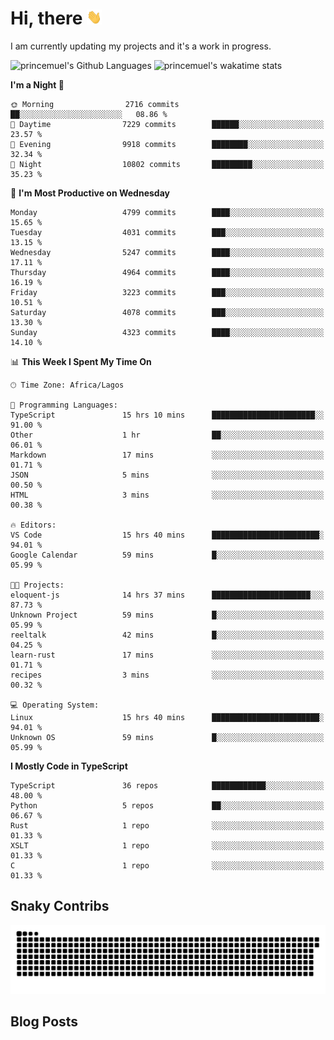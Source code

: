 # Hi, there <img src='/assets/wave.gif' alt='Just saying hello' width='24' height='24' />

<!--
**princemuel/princemuel** is a ✨ _special_ ✨ repository because its `README.md` (this file) appears on your GitHub profile.

Here are some ideas to get you started:

- 🔭 I’m currently working on ...
- 🌱 I’m currently learning ...
- 👯 I’m looking to collaborate on ...
- 🤔 I’m looking for help with ...
- 💬 Ask me about ...
- 📫 How to reach me: ...
- 😄 Pronouns: ...
- ⚡ Fun fact: ...
-->

I am currently updating my projects and it's a work in progress.

![princemuel's Github Languages](https://github-readme-stats.vercel.app/api/top-langs/?username=princemuel&text_color=586069&layout=compact&hide_border=true&title_color=0366d6&count_private=true&include_all_commits=true&theme=tokyonight&show_icons=true)
![princemuel's wakatime stats](https://github-readme-stats.vercel.app/api/wakatime?username=princemuel&text_color=586069&layout=compact&hide_border=true&title_color=0366d6&count_private=true&include_all_commits=true&theme=tokyonight&show_icons=true)

<!--START_SECTION:waka-->
**I'm a Night 🦉** 

```text
🌞 Morning                2716 commits        ██░░░░░░░░░░░░░░░░░░░░░░░   08.86 % 
🌆 Daytime                7229 commits        ██████░░░░░░░░░░░░░░░░░░░   23.57 % 
🌃 Evening                9918 commits        ████████░░░░░░░░░░░░░░░░░   32.34 % 
🌙 Night                  10802 commits       █████████░░░░░░░░░░░░░░░░   35.23 % 
```
📅 **I'm Most Productive on Wednesday** 

```text
Monday                   4799 commits        ████░░░░░░░░░░░░░░░░░░░░░   15.65 % 
Tuesday                  4031 commits        ███░░░░░░░░░░░░░░░░░░░░░░   13.15 % 
Wednesday                5247 commits        ████░░░░░░░░░░░░░░░░░░░░░   17.11 % 
Thursday                 4964 commits        ████░░░░░░░░░░░░░░░░░░░░░   16.19 % 
Friday                   3223 commits        ███░░░░░░░░░░░░░░░░░░░░░░   10.51 % 
Saturday                 4078 commits        ███░░░░░░░░░░░░░░░░░░░░░░   13.30 % 
Sunday                   4323 commits        ████░░░░░░░░░░░░░░░░░░░░░   14.10 % 
```


📊 **This Week I Spent My Time On** 

```text
🕑︎ Time Zone: Africa/Lagos

💬 Programming Languages: 
TypeScript               15 hrs 10 mins      ███████████████████████░░   91.00 % 
Other                    1 hr                ██░░░░░░░░░░░░░░░░░░░░░░░   06.01 % 
Markdown                 17 mins             ░░░░░░░░░░░░░░░░░░░░░░░░░   01.71 % 
JSON                     5 mins              ░░░░░░░░░░░░░░░░░░░░░░░░░   00.50 % 
HTML                     3 mins              ░░░░░░░░░░░░░░░░░░░░░░░░░   00.38 % 

🔥 Editors: 
VS Code                  15 hrs 40 mins      ████████████████████████░   94.01 % 
Google Calendar          59 mins             █░░░░░░░░░░░░░░░░░░░░░░░░   05.99 % 

🐱‍💻 Projects: 
eloquent-js              14 hrs 37 mins      ██████████████████████░░░   87.73 % 
Unknown Project          59 mins             █░░░░░░░░░░░░░░░░░░░░░░░░   05.99 % 
reeltalk                 42 mins             █░░░░░░░░░░░░░░░░░░░░░░░░   04.25 % 
learn-rust               17 mins             ░░░░░░░░░░░░░░░░░░░░░░░░░   01.71 % 
recipes                  3 mins              ░░░░░░░░░░░░░░░░░░░░░░░░░   00.32 % 

💻 Operating System: 
Linux                    15 hrs 40 mins      ████████████████████████░   94.01 % 
Unknown OS               59 mins             █░░░░░░░░░░░░░░░░░░░░░░░░   05.99 % 
```

**I Mostly Code in TypeScript** 

```text
TypeScript               36 repos            ████████████░░░░░░░░░░░░░   48.00 % 
Python                   5 repos             ██░░░░░░░░░░░░░░░░░░░░░░░   06.67 % 
Rust                     1 repo              ░░░░░░░░░░░░░░░░░░░░░░░░░   01.33 % 
XSLT                     1 repo              ░░░░░░░░░░░░░░░░░░░░░░░░░   01.33 % 
C                        1 repo              ░░░░░░░░░░░░░░░░░░░░░░░░░   01.33 % 
```




<!--END_SECTION:waka-->

## Snaky Contribs

<img src='/assets/github-snake-dark.svg' alt='Snaky Contributions' />

## Blog Posts

<!-- BLOG-POST-LIST:START -->
<!-- BLOG-POST-LIST:END -->
